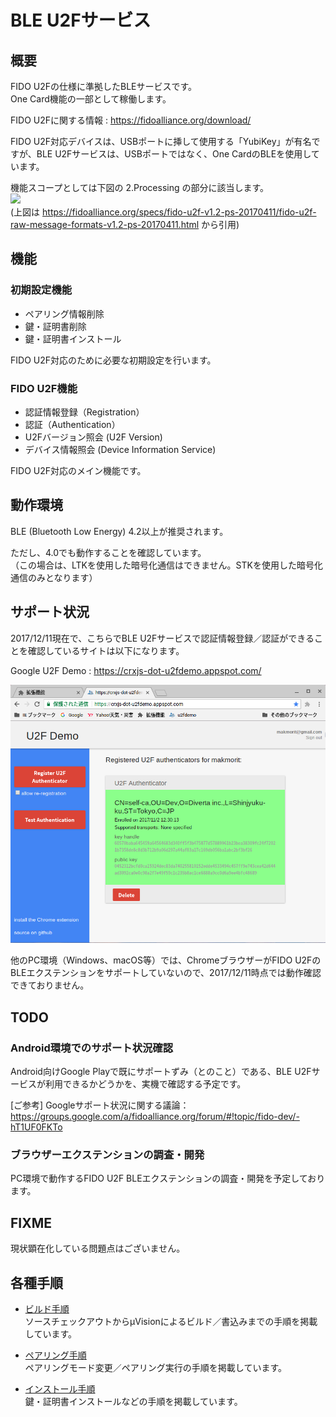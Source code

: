 # BLE U2Fサービス

## 概要
FIDO U2Fの仕様に準拠したBLEサービスです。<br>
One Card機能の一部として稼働します。

FIDO U2Fに関する情報 : https://fidoalliance.org/download/

FIDO U2F対応デバイスは、USBポートに挿して使用する「YubiKey」が有名ですが、BLE U2Fサービスは、USBポートではなく、One CardのBLEを使用しています。

機能スコープとしては下図の 2.Processing の部分に該当します。
<br>
<img src="https://fidoalliance.org/specs/fido-u2f-v1.2-ps-20170411/img/reg-and-auth-phases.png" width="500">
<br>
(上図は https://fidoalliance.org/specs/fido-u2f-v1.2-ps-20170411/fido-u2f-raw-message-formats-v1.2-ps-20170411.html から引用)

## 機能
### 初期設定機能
* ペアリング情報削除
* 鍵・証明書削除
* 鍵・証明書インストール

FIDO U2F対応のために必要な初期設定を行います。

### FIDO U2F機能
* 認証情報登録（Registration）
* 認証（Authentication）
* U2Fバージョン照会 (U2F Version)
* デバイス情報照会 (Device Information Service)

FIDO U2F対応のメイン機能です。

## 動作環境

BLE (Bluetooth Low Energy) 4.2以上が推奨されます。

ただし、4.0でも動作することを確認しています。
<br>
（この場合は、LTKを使用した暗号化通信はできません。STKを使用した暗号化通信のみとなります）

## サポート状況

2017/12/11現在で、こちらでBLE U2Fサービスで認証情報登録／認証ができることを確認しているサイトは以下になります。

Google U2F Demo : https://crxjs-dot-u2fdemo.appspot.com/

<img src="../assets/0003.png" width="600">

他のPC環境（Windows、macOS等）では、ChromeブラウザーがFIDO U2FのBLEエクステンションをサポートしていないので、2017/12/11時点では動作確認できておりません。

## TODO

### Android環境でのサポート状況確認

Android向けGoogle Playで既にサポートずみ（とのこと）である、BLE U2Fサービスが利用できるかどうかを、実機で確認する予定です。

[ご参考] Googleサポート状況に関する議論：
<br>
https://groups.google.com/a/fidoalliance.org/forum/#!topic/fido-dev/-hT1UF0FKTo

### ブラウザーエクステンションの調査・開発

PC環境で動作するFIDO U2F BLEエクステンションの調査・開発を予定しております。

## FIXME

現状顕在化している問題点はございません。

## 各種手順

* [ビルド手順](BUILD.md) <br>
ソースチェックアウトからμVisionによるビルド／書込みまでの手順を掲載しています。

* [ペアリング手順](PAIRING.md) <br>
ペアリングモード変更／ペアリング実行の手順を掲載しています。

* [インストール手順](INSTALL.md) <br>
鍵・証明書インストールなどの手順を掲載しています。
